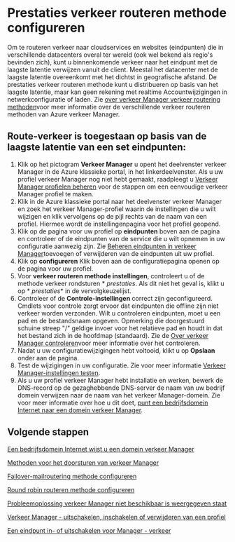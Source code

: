 <properties
   pageTitle="Prestaties verkeer routeren methode configureren | Microsoft Azure"
   description="In dit artikel kunt u prestaties verkeer routeren methode in verkeer Manager configureren"
   services="traffic-manager"
   documentationCenter=""
   authors="sdwheeler"
   manager="carmonm"
   editor="tysonn" />
<tags
   ms.service="traffic-manager"
   ms.devlang="na"
   ms.topic="article"
   ms.tgt_pltfrm="na"
   ms.workload="infrastructure-services"
   ms.date="10/18/2016"
   ms.author="sewhee" />
<!-- repub for nofollow -->

# <a name="configure-performance-traffic-routing-method"></a>Prestaties verkeer routeren methode configureren

Om te routeren verkeer naar cloudservices en websites (eindpunten) die in verschillende datacenters overal ter wereld (ook wel bekend als regio's bevinden zich), kunt u binnenkomende verkeer naar het eindpunt met de laagste latentie verwijzen vanuit de client. Meestal het datacenter met de laagste latentie overeenkomt met het dichtst in geografische afstand. De prestaties verkeer routeren methode kunt u distribueren op basis van het laagste latentie, maar kan geen rekening met realtime Accountwijzigingen in netwerkconfiguratie of laden. Zie [over verkeer Manager verkeer routering methoden](traffic-manager-routing-methods.md)voor meer informatie over de verschillende verkeer routeren methoden van Azure verkeer Manager.

## <a name="route-traffic-based-on-lowest-latency-across-a-set-of-endpoints"></a>Route-verkeer is toegestaan op basis van de laagste latentie van een set eindpunten:

1. Klik op het pictogram **Verkeer Manager** u opent het deelvenster verkeer Manager in de Azure klassieke portal, in het linkerdeelvenster. Als u uw profiel verkeer Manager nog niet hebt gemaakt, raadpleegt u [Verkeer Manager profielen beheren](traffic-manager-manage-profiles.md) voor de stappen om een eenvoudige verkeer Manager profiel te maken.
2. Klik in de Azure klassieke portal naar het deelvenster verkeer Manager en zoek het verkeer Manager-profiel waarin de instellingen die u wilt wijzigen en klik vervolgens op de pijl rechts van de naam van een profiel. Hiermee wordt de instellingenpagina voor het profiel geopend.
3. Klik op de pagina voor uw profiel op **eindpunten** boven aan de pagina en controleer of de eindpunten van de service die u wilt opnemen in uw configuratie aanwezig zijn. Zie [Beheren eindpunten in verkeer Manager](traffic-manager-endpoints.md)toevoegen of verwijderen van de eindpunten uit uw profiel.
4. Klik op **configureren** Klik boven aan de configuratiepagina openen op de pagina voor uw profiel.
5. Voor **verkeer routeren methode instellingen**, controleert u of de methode verkeer rondsturen * *prestaties*. Als dit niet het geval is, klikt u op * *prestaties** in de vervolgkeuzelijst.
6. Controleer of de **Controle-instellingen** correct zijn geconfigureerd. Cmdlets voor controle zorgt ervoor dat eindpunten die offline zijn niet verkeer worden verzonden. Wilt u controleren eindpunten, moet u een pad en de bestandsnaam opgeven. Opmerking die doorgestuurd schuine streep "/" geldige invoer voor het relatieve pad en houdt in dat het bestand zich in de hoofdmap (standaard). Zie de [Over verkeer Manager controleren](traffic-manager-monitoring.md)voor meer informatie over het controleren.
7. Nadat u uw configuratiewijzigingen hebt voltooid, klikt u op **Opslaan** onder aan de pagina.
8. Test de wijzigingen in uw configuratie. Zie voor meer informatie [Verkeer Manager-instellingen testen](traffic-manager-testing-settings.md).
9. Als u uw profiel verkeer Manager hebt installatie en werken, bewerk de DNS-record op de gezaghebbende DNS-server de naam van uw bedrijf domein verwijzen naar de naam van het verkeer Manager-domein. Zie voor meer informatie over hoe u dit doet, [punt een bedrijfsdomein Internet naar een domein verkeer Manager](traffic-manager-point-internet-domain.md).

## <a name="next-steps"></a>Volgende stappen


[Een bedrijfsdomein Internet wijst u een domein verkeer Manager](traffic-manager-point-internet-domain.md)

[Methoden voor het doorsturen van verkeer Manager](traffic-manager-routing-methods.md)

[Failover-mailroutering methode configureren](traffic-manager-configure-failover-routing-method.md)

[Round robin routeren methode configureren](traffic-manager-configure-round-robin-routing-method.md)

[Probleemoplossing verkeer Manager niet beschikbaar is weergegeven staat](traffic-manager-troubleshooting-degraded.md)

[Verkeer Manager - uitschakelen, inschakelen of verwijderen van een profiel](disable-enable-or-delete-a-profile.md)

[Een eindpunt in- of uitschakelen voor Manager - verkeer](disable-or-enable-an-endpoint.md)


